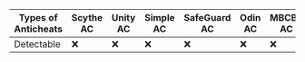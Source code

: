 | **Types of Anticheats**                      | Scythe AC | Unity AC | Simple AC   | SafeGuard AC | Odin AC | MBCBP AC | RealmDB AC | Rubedo AC |
| ------------------------------------------   | ----------| -------- | ----------- | ------------ |-------- |--------- |------------| ----------|
| Detectable                                   | ❌        | ❌       | ❌          | ❌          | ❌       | ❌      | ❌         | ❌        |    
